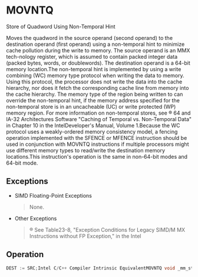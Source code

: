 # MOVNTQ

Store of Quadword Using Non-Temporal Hint

Moves the quadword in the source operand (second operand) to the destination operand (first operand) using a non-temporal hint to minimize cache pollution during the write to memory.
The source operand is an MMX tech-nology register, which is assumed to contain packed integer data (packed bytes, words, or doublewords).
The destination operand is a 64-bit memory location.The non-temporal hint is implemented by using a write combining (WC) memory type protocol when writing the data to memory.
Using this protocol, the processor does not write the data into the cache hierarchy, nor does it fetch the corresponding cache line from memory into the cache hierarchy.
The memory type of the region being written to can override the non-temporal hint, if the memory address specified for the non-temporal store is in an uncacheable (UC) or write protected (WP) memory region.
For more information on non-temporal stores, see ® 64 and IA-32 Architectures Software "Caching of Temporal vs.
Non-Temporal Data" in Chapter 10 in the IntelDeveloper's Manual, Volume 1.Because the WC protocol uses a weakly-ordered memory consistency model, a fencing operation implemented with the SFENCE or MFENCE instruction should be used in conjunction with MOVNTQ instructions if multiple processors might use different memory types to read/write the destination memory locations.This instruction's operation is the same in non-64-bit modes and 64-bit mode.

## Exceptions

- SIMD Floating-Point Exceptions
  > None.
- Other Exceptions
  > ®
  > See Table23-8, "Exception Conditions for Legacy SIMD/M
  > MX Instructions without FP Exception," in the Intel

## Operation

```C
DEST := SRC;Intel C/C++ Compiler Intrinsic EquivalentMOVNTQ void _mm_stream_pi(__m64 * p, __m64 a)
```

